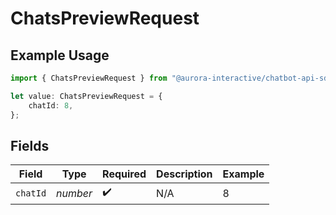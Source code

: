 # ChatsPreviewRequest

## Example Usage

```typescript
import { ChatsPreviewRequest } from "@aurora-interactive/chatbot-api-sdk/models/operations";

let value: ChatsPreviewRequest = {
    chatId: 8,
};
```

## Fields

| Field              | Type               | Required           | Description        | Example            |
| ------------------ | ------------------ | ------------------ | ------------------ | ------------------ |
| `chatId`           | *number*           | :heavy_check_mark: | N/A                | 8                  |